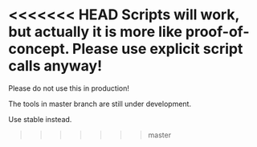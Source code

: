 <<<<<<< HEAD
Scripts will work, but actually it is more like proof-of-concept.
Please use explicit script calls anyway!
=======
Please do not use this in production!

The tools in master branch are still under development.

Use stable instead.


>>>>>>> master
